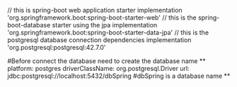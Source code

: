 
// this is spring-boot web application starter
implementation 'org.springframework.boot:spring-boot-starter-web'
// this is the spring-boot-database starter using the jpa
implementation 'org.springframework.boot:spring-boot-starter-data-jpa'
// this is the postgresql database connection dependencies
implementation 'org.postgresql:postgresql:42.7.0'


#Before connect the database 
 need to create the database name 
**  platform: postgres
    driverClassName: org.postgresql.Driver
    url: jdbc:postgresql://localhost:5432/dbSpring
    #dbSpring is a database name
**